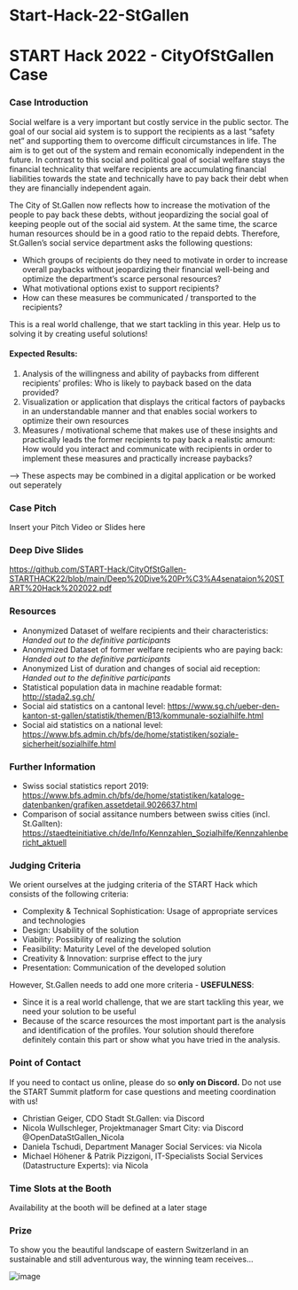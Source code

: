 # Start-Hack-22-StGallen
# START Hack 2022 - CityOfStGallen Case 

### Case Introduction
Social welfare is a very important but costly service in the public sector. The goal of our social aid system is to support the recipients as a last “safety net” and supporting them to overcome difficult circumstances in life. The aim is to get out of the system and remain economically independent in the future. 
In contrast to this social and political goal of social welfare stays the financial technicality that welfare recipients are accumulating financial liabilities towards the state and technically have to pay back their debt when they are financially independent again.

The City of St.Gallen now reflects how to increase the motivation of the people to pay back these debts, without jeopardizing the social goal of keeping people out of the social aid system. At the same time, the scarce human resources should be in a good ratio to the repaid debts. Therefore, St.Gallen’s social service department asks the following questions:
*	Which groups of recipients do they need to motivate in order to increase overall paybacks without jeopardizing their financial well-being and optimize the department’s scarce personal resources?
*	What motivational options exist to support recipients?
*	How can these measures be communicated / transported to the recipients?

This is a real world challenge, that we start tackling in this year. Help us to solving it by creating useful solutions!

#### Expected Results:
1. Analysis of the willingness and ability of paybacks from different recipients’ profiles: Who is likely to payback based on the data provided?
2. Visualization or application that displays the critical factors of paybacks in an understandable manner and that enables social workers to optimize their own resources
3. Measures / motivational scheme that makes use of these insights and practically leads the former recipients to pay back a realistic amount: How would you interact and communicate with recipients in order to implement these measures and practically increase paybacks?

--> These aspects may be combined in a digital application or be worked out seperately



### Case Pitch
Insert your Pitch Video or Slides here

### Deep Dive Slides
https://github.com/START-Hack/CityOfStGallen-STARTHACK22/blob/main/Deep%20Dive%20Pr%C3%A4senataion%20START%20Hack%202022.pdf


### Resources
* Anonymized Dataset of welfare recipients and their characteristics: *Handed out to the definitive participants*
* Anonymized Dataset of former welfare recipients who are paying back: *Handed out to the definitive participants*
* Anonymized List of duration and changes of social aid reception: *Handed out to the definitive participants*
* Statistical population data in machine readable format: http://stada2.sg.ch/
* Social aid statistics on a cantonal level: https://www.sg.ch/ueber-den-kanton-st-gallen/statistik/themen/B13/kommunale-sozialhilfe.html
* Social aid statistics on a national level: https://www.bfs.admin.ch/bfs/de/home/statistiken/soziale-sicherheit/sozialhilfe.html

### Further Information
* Swiss social statistics report 2019: https://www.bfs.admin.ch/bfs/de/home/statistiken/kataloge-datenbanken/grafiken.assetdetail.9026637.html
* Comparison of social assitance numbers between swiss cities (incl. St.Gallten): https://staedteinitiative.ch/de/Info/Kennzahlen_Sozialhilfe/Kennzahlenbericht_aktuell


### Judging Criteria
We orient ourselves at the judging criteria of the START Hack which consists of the following criteria:
* Complexity & Technical Sophistication: Usage of appropriate services and technologies
* Design: Usability of the solution
* Viability: Possibility of realizing the solution
* Feasibility: Maturity Level of the developed solution
* Creativity & Innovation: surprise effect to the jury
* Presentation: Communication of the developed solution

However, St.Gallen needs to add one more criteria - **USEFULNESS**:

* Since it is a real world challenge, that we are start tackling this year, we need your solution to be useful
* Because of the scarce resources the most important part is the analysis and identification of the profiles. Your solution should therefore definitely contain this part or show what you have tried in the analysis.


### Point of Contact
If you need to contact us online, please do so **only on Discord.** Do not use the START Summit platform for case questions and meeting coordination with us!

* Christian Geiger, CDO Stadt St.Gallen: via Discord
* Nicola Wullschleger, Projektmanager Smart City: via Discord @OpenDataStGallen_Nicola
* Daniela Tschudi, Department Manager Social Services: via Nicola
* Michael Höhener & Patrik Pizzigoni, IT-Specialists Social Services (Datastructure Experts): via Nicola

### Time Slots at the Booth
Availability at the booth will be defined at a later stage

### Prize
To show you the beautiful landscape of eastern Switzerland in an sustainable and still adventurous way, the winning team receives...

![image](https://user-images.githubusercontent.com/62013029/157916309-da4c4adf-212e-47ca-a5ef-cdb0dad43ccf.png)
